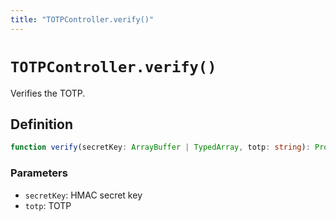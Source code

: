 ```yaml
---
title: "TOTPController.verify()"
---
```


# `TOTPController.verify()`

Verifies the TOTP.

## Definition

```ts
function verify(secretKey: ArrayBuffer | TypedArray, totp: string): Promise<boolean>;
```

### Parameters

- `secretKey`: HMAC secret key
- `totp`: TOTP
